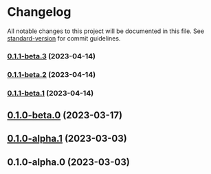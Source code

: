 # Changelog

All notable changes to this project will be documented in this file. See [standard-version](https://github.com/conventional-changelog/standard-version) for commit guidelines.

### [0.1.1-beta.3](https://github.com/Moonlightjs/admin-user-module/compare/v0.1.1-beta.2...v0.1.1-beta.3) (2023-04-14)

### [0.1.1-beta.2](https://github.com/Moonlightjs/admin-user-module/compare/v0.1.1-beta.1...v0.1.1-beta.2) (2023-04-14)

### [0.1.1-beta.1](https://github.com/Moonlightjs/admin-user-module/compare/v0.1.0-beta.0...v0.1.1-beta.1) (2023-04-14)

## [0.1.0-beta.0](https://github.com/Moonlightjs/admin-user-module/compare/v0.1.0-alpha.1...v0.1.0-beta.0) (2023-03-17)

## [0.1.0-alpha.1](https://github.com/Moonlightjs/admin-user-module/compare/v0.1.0-alpha.0...v0.1.0-alpha.1) (2023-03-03)

## 0.1.0-alpha.0 (2023-03-03)
